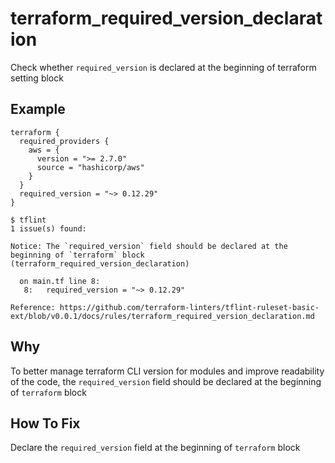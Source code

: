# terraform_required_version_declaration

Check whether `required_version` is declared at the beginning of terraform setting block

## Example

```hcl
terraform {
  required_providers {
    aws = {
      version = ">= 2.7.0"
      source = "hashicorp/aws"
    }
  }
  required_version = "~> 0.12.29"
}
```

```
$ tflint
1 issue(s) found:

Notice: The `required_version` field should be declared at the beginning of `terraform` block (terraform_required_version_declaration)

  on main.tf line 8:
   8:   required_version = "~> 0.12.29"

Reference: https://github.com/terraform-linters/tflint-ruleset-basic-ext/blob/v0.0.1/docs/rules/terraform_required_version_declaration.md
```

## Why
To better manage terraform CLI version for modules and improve readability of the code, the `required_version` field should be declared at the beginning of `terraform` block

## How To Fix
Declare the `required_version` field at the beginning of `terraform` block